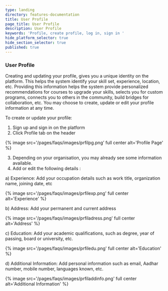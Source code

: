 ```yaml
---
type: landing
directory: features-documentation
title: User Profile
page_title: User Profile
description: User Profile
keywords: 'Profile, create profile, log in, sign in '
hide_platform_selector: true
hide_section_selector: true
published: true
---
```

### User Profile
Creating and updating your profile, gives you a unique identity on the platform. This helps the system identify your skill set, experience, location, etc. Providing this information helps the system provide personalized recommendations for courses to upgrade your skills, selects you for custom programs, connects you to others in the community, build bridges for collaboration, etc. You may choose to create, update or edit your profile information at any time.

To create or update your profile:
1. Sign up and sign in  on the platform
2. Click Profile tab on the header 

{% image src='/pages/faqs/images/prfilpg.png' full center alt='Profile Page' %}

3. Depending on your organisation, you may already see  some information available.
4. Add or edit the following details :

a) Experience: Add your occupation details  such as work title, organization name, joining date, etc

{% image src='/pages/faqs/images/prfilexp.png' full center alt='Experience' %}

b) Address: Add  your permanent and current address

{% image src='/pages/faqs/images/prfiladress.png' full center alt='Address' %}

c) Education: Add your  academic qualifications, such as degree, year of passing, board or university, etc.

{% image src='/pages/faqs/images/prfiledu.png' full center alt='Education' %}

d) Additional Information: Add personal information such as email, Aadhar number, mobile number, languages known, etc.

{% image src='/pages/faqs/images/prfiladdinfo.png' full center alt='Additional Information' %}
